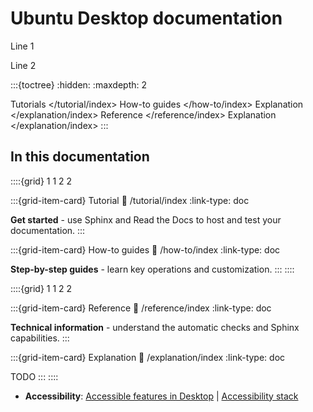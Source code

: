 # Ubuntu Desktop documentation

Line 1

Line 2

:::{toctree}
:hidden:
:maxdepth: 2

Tutorials </tutorial/index>
How-to guides </how-to/index>
Explanation </explanation/index>
Reference </reference/index>
Explanation </explanation/index>
:::

## In this documentation

::::{grid} 1 1 2 2

:::{grid-item-card} Tutorial
:link: /tutorial/index
:link-type: doc

**Get started** - use Sphinx and Read the Docs to host and test your documentation.
:::

:::{grid-item-card} How-to guides
:link: /how-to/index
:link-type: doc

**Step-by-step guides** - learn key operations and customization.
:::
::::

::::{grid} 1 1 2 2

:::{grid-item-card} Reference
:link: /reference/index
:link-type: doc

**Technical information** - understand the automatic checks and Sphinx capabilities.
:::

:::{grid-item-card} Explanation
:link: /explanation/index
:link-type: doc

TODO
:::
::::


* **Accessibility**: [Accessible features in Desktop](how-to/accessibility/index.md) | [Accessibility stack](explanation/accessibility-architecture.md) 


